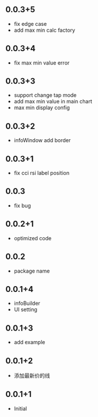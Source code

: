 ## 0.0.3+5

* fix edge case
* add max min calc factory

## 0.0.3+4

* fix max min value error

## 0.0.3+3

* support change tap mode
* add max min value in main chart
* max min display config

## 0.0.3+2

* infoWindow add border

## 0.0.3+1

* fix cci rsi label position

## 0.0.3

* fix bug

## 0.0.2+1

* optimized code

## 0.0.2

* package name

## 0.0.1+4

* infoBuilder
* UI setting

## 0.0.1+3

* add example

## 0.0.1+2

* 添加最新价的线

## 0.0.1+1

* Initial 

